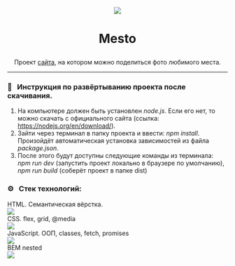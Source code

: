 <p align="center"><img src="https://img.icons8.com/cute-clipart/64/000000/national-park.png"/></p>  

# <p align="center">Mesto</p>

<p align="center"> Проект <a href='https://artem-chumak.github.io/mesto/'>сайта</a>, на котором можно поделиться фото любимого места.</p>  

---
### 🧭   Инструкция по развёртыванию проекта после скачивания.

1. На компьютере должен быть установлен *node.js*. Если его нет, то можно скачать с официального сайта (ссылка: https://nodejs.org/en/download/).
2. Зайти через терминал в папку проекта и ввести: *npm install*. Произойдёт автоматическая установка зависимостей из файла *package.json*.
3. После этого будут доступны следующие команды из терминала: *npm run dev* (запустить проект локально в браузере по умолчанию), *npm run build* (соберёт проект в папке dist)

### ⚙️   Стек технологий:

HTML. Семантическая вёрстка.  
<img src="https://img.icons8.com/color/36/000000/html-5--v1.png"/>  
CSS. flex, grid, @media  
<img src="https://img.icons8.com/color/36/000000/css3.png"/>  
JavaScript. ООП, classes, fetch, promises  
<img src="https://img.icons8.com/color/36/000000/javascript--v2.png"/>  
BEM nested  
<img src="https://img.icons8.com/fluency/36/000000/plugin.png"/>

